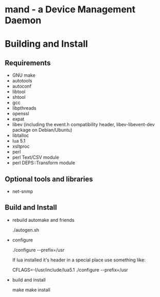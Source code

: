 # mand - a Device Management Daemon

# Building and Install

## Requirements

- GNU make
- autotools
- autoconf
- libtool
- shtool
- gcc
- libpthreads
- openssl
- expat
- libev (including the event.h compatibility header, libev-libevent-dev package on Debian/Ubuntu)
- libtalloc
- lua 5.1
- xsltproc
- perl
- perl Text/CSV module
- perl DEPS::Transform module

## Optional tools and libraries

- net-snmp

## Build and Install

* rebuild automake and friends

	./autogen.sh

* configure

	./configure --prefix=/usr

  If lua installed it's header in a special place use something like:

	CFLAGS=-I/usr/include/lua5.1 ./configure --prefix=/usr

* build and install

	make 
	make install
